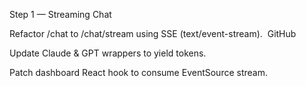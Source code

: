 Step 1 — Streaming Chat

 Refactor /chat to /chat/stream using SSE (text/event-stream). 
GitHub

 Update Claude & GPT wrappers to yield tokens.

 Patch dashboard React hook to consume EventSource stream.
